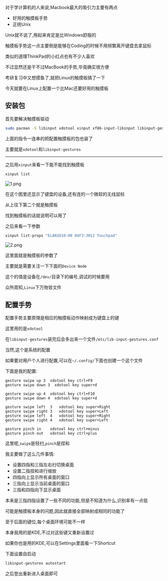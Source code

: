 对于学计算机的人来说,Macbook最大的吸引力主要有两点

- 好用的触摸板手势
- 正统Unix

Unix就不说了,用起来肯定是比Windows舒服的

触摸板手势这一点主要倒是能够在Coding的时候不用频繁离开键盘去拿鼠标

类似的道理ThinkPad的小红点也有不少人喜欢

不过显然还是干不过MacBook的手势,毕竟确实很方便

考研复习中又想摸鱼了,就把Linux的触摸板搞了一下

今天就要在Linux上配置一个比Mac还要好用的触摸板


<!--more-->


## 安装包

首先要解决触摸板驱动

```bash
sudo pacman -S libinput xdotool xinput xf86-input-libinput libinput-gestures
```

上面的指令一连串的把配置触摸板的包也装了

主要就是`xdotool`和`libinput-gestures`

---

之后用`xinput`来看一下能不能找到触摸板

```bash
xinput list
```

![1.png][1]

在这个图里还显示了键盘的设备,还有连的一个微软的无线鼠标

从上往下第二个就是触摸板

找到触摸板的话就说明可以用了

之后来看一下参数

```bash
xinput list-props "ELAN1010:00 04F3:3012 Touchpad"
```

![2.png][2]

这里面就是触摸板的参数了

主要就是需要关注一下下面的`Device Node`

这个的值是设备在`/dev/`目录下的编号,调试的时候要用

众所周知,`Linux`下万物皆文件


## 配置手势

配置手势主要原理是相应的触摸板动作映射成为键盘上的键

这里用的是`xdotool`

在`libinput-gestures`装完后会多出来一个文件`/etc/lib-input-gestures.conf`

当然,这个是系统的配置

如果要对用户个人进行配置,可以在`~/.config/`下面也创建一个这个文件

下面是我的配置:

```
gesture swipe up 3  xdotool key ctrl+F9
gesture swipe down 3  xdotool key super+d

gesture swipe up 4  xdotool key ctrl+F10
gesture swipe down 4  xdotool key super+d

gesture swipe left	3   xdotool key super+Right
gesture swipe right	3   xdotool key super+Left
gesture swipe left	4   xdotool key super+Right
gesture swipe right	4   xdotool key super+Left

gesture pinch in	xdotool key ctrl+minus
gesture pinch out	xdotool key ctrl+plus

```

这里呢,`swipe`是轻扫,`pinch`是捏和

我主要做了这么几件事情:

- 设置四指和三指左右扫切换桌面
- 设置二指捏和进行缩放
- 四指向上显示所有桌面的窗口
- 三指向上显示当前桌面的窗口
- 三指和四指向下显示桌面

本来是三指四指设置了一些不同的功能,但是不知道为什么,识别率有一点低

可能是触摸板本身的问题,因此就直接全部映射成相同的功能了

至于后面的键位,每个桌面环境可能不一样

本身我用的是KDE,不过对这些键又重新设置过

如果你也是用的KDE,可以在Settings里面看一下Shortcut

下面设置自启动

```bash
libinput-gestures autostart
```

之后登出重新进入桌面即可


[1]: http://42.193.111.59/usr/uploads/2021/01/616959750.png#vwid=782&vhei=327
[2]: http://42.193.111.59/usr/uploads/2021/01/1985722264.png#vwid=1479&vhei=675